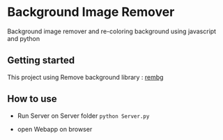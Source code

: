 # Background Image Remover

Background image remover and re-coloring background using javascript and python

## Getting started
This project using Remove background library : [rembg](https://github.com/danielgatis/rembg)

## How to use
- Run Server on Server folder
    `python Server.py`

- open Webapp on browser
